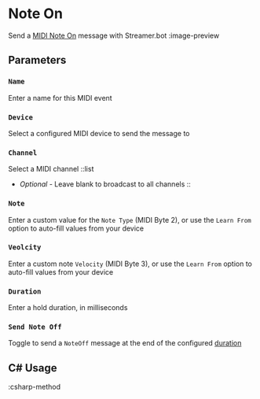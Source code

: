 # Note On
Send a [MIDI Note On](https://www.midi.org/specifications-old/item/table-1-summary-of-midi-message) message with Streamer.bot
:image-preview

## Parameters
### `Name`
Enter a name for this MIDI event

### `Device`
Select a configured MIDI device to send the message to

### `Channel`
Select a MIDI channel
::list
- *Optional* - Leave blank to broadcast to all channels
::

### `Note`
Enter a custom value for the `Note Type` (MIDI Byte 2), or use the `Learn From` option to auto-fill values from your device

### `Veolcity`
Enter a custom note `Velocity` (MIDI Byte 3), or use the `Learn From` option to auto-fill values from your device

### `Duration`
Enter a hold duration, in milliseconds

### `Send Note Off`
Toggle to send a `NoteOff` message at the end of the configured [duration](#duration)

## C# Usage
:csharp-method